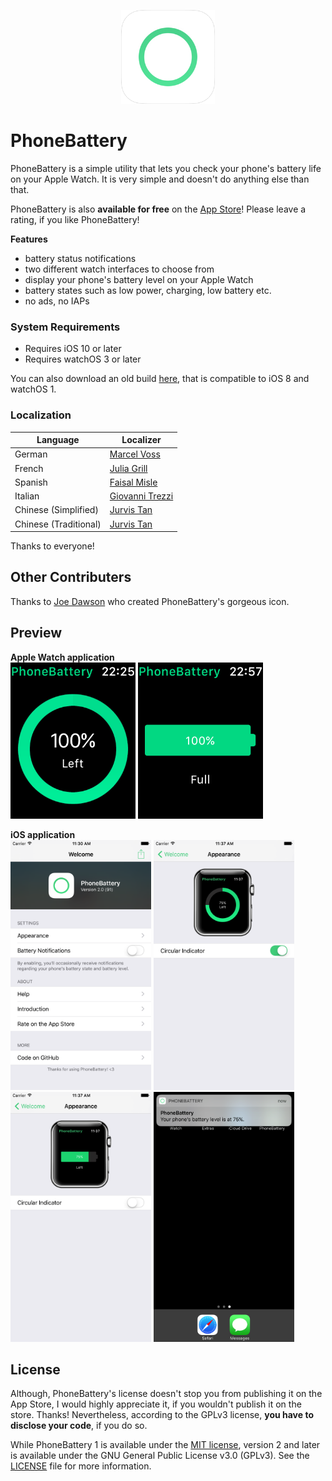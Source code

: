 <p align="center" >
<a href="https://itunes.apple.com/us/app/phonebattery-your-phones-battery/id1009278300?ls=1&mt=8"><img src="Preview/rounded_icon.png" alt="" width="150" height="150"/></a>
</p>

# PhoneBattery
PhoneBattery is a simple utility that lets you check your phone's battery life on your Apple Watch. It is very simple and doesn't do anything else than that.

PhoneBattery is also **available for free** on the [App Store](https://itunes.apple.com/us/app/phonebattery-your-phones-battery/id1009278300?ls=1&mt=8)! Please leave a rating, if you like PhoneBattery!

**Features**

* battery status notifications 
* two different watch interfaces to choose from
* display your phone's battery level on your Apple Watch
* battery states such as low power, charging, low battery etc.
* no ads, no IAPs

### System Requirements

* Requires iOS 10 or later
* Requires watchOS 3 or later

You can also download an old build [here](https://github.com/marcelvoss/PhoneBattery/releases/tag/1.0.2), that is compatible to iOS 8 and watchOS 1.

### Localization
| Language |  Localizer                                      |
|----------|------------------------------------------------ |
| German   | [Marcel Voss](https://github.com/marcelvoss)    |
| French   | [Julia Grill](https://github.com/juliastic)     |
| Spanish  | [Faisal Misle](https://github.com/fm)           |
| Italian  | [Giovanni Trezzi](https://twitter.com/yoller_)  |
| Chinese (Simplified) | [Jurvis Tan](https://twitter.com/jurvistan)  |
| Chinese (Traditional)  | [Jurvis Tan](https://twitter.com/jurvistan)  |

Thanks to everyone!

## Other Contributers
Thanks to [Joe Dawson](http://joedawson.me) who created PhoneBattery's gorgeous icon.

## Preview
**Apple Watch application**<br/>
<img src="Preview/watch_1.png" alt="" height="250"/> <img src="Preview/watch_2.png" alt="" height="250"/>

**iOS application**<br/>
<img src="Preview/phone_1.png" alt="" height="400"/>
<img src="Preview/phone_2.png" alt="" height="400"/>
<img src="Preview/phone_3.png" alt="" height="400"/>
<img src="Preview/phone_4.png" alt="" height="400"/>

## License
Although, PhoneBattery's license doesn't stop you from publishing it on the App Store, I would highly appreciate it, if you wouldn't publish it on the store. Thanks! Nevertheless, according to the GPLv3 license, **you have to disclose your code**, if you do so.

While PhoneBattery 1 is available under the [MIT license](https://github.com/marcelvoss/PhoneBattery/blob/2f5485bf5a3854e05e8fd1a66cb5704a609088a0/LICENSE.md), version 2 and later is available under the GNU General Public License v3.0 (GPLv3). See the [LICENSE](https://github.com/marcelvoss/PhoneBattery/blob/master/LICENSE.txt) file for more information.
